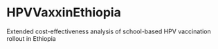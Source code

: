 # HPVVaxxinEthiopia
Extended cost-effectiveness analysis of school-based HPV vaccination rollout in Ethiopia
